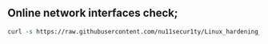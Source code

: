 ## Online network interfaces check;
```perl   
curl -s https://raw.githubusercontent.com/nu11secur1ty/Linux_hardening_and_security/master/modules-checker/moc.pl | perl
```
